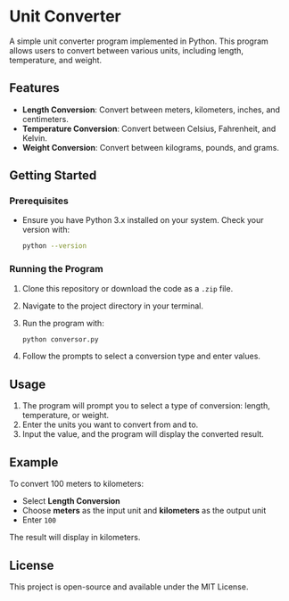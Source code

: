 # Unit Converter

A simple unit converter program implemented in Python. This program allows users to convert between various units, including length, temperature, and weight.

## Features

- **Length Conversion**: Convert between meters, kilometers, inches, and centimeters.
- **Temperature Conversion**: Convert between Celsius, Fahrenheit, and Kelvin.
- **Weight Conversion**: Convert between kilograms, pounds, and grams.

## Getting Started

### Prerequisites

- Ensure you have Python 3.x installed on your system. Check your version with:

  ```bash
  python --version
  ```

### Running the Program

1. Clone this repository or download the code as a `.zip` file.
2. Navigate to the project directory in your terminal.
3. Run the program with:

   ```bash
   python conversor.py
   ```

4. Follow the prompts to select a conversion type and enter values.

## Usage

1. The program will prompt you to select a type of conversion: length, temperature, or weight.
2. Enter the units you want to convert from and to.
3. Input the value, and the program will display the converted result.

## Example

To convert 100 meters to kilometers:
- Select **Length Conversion**
- Choose **meters** as the input unit and **kilometers** as the output unit
- Enter `100`

The result will display in kilometers.

## License

This project is open-source and available under the MIT License.
